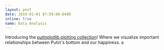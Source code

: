```yaml
---
layout: post
date: 2019-01-01 07:59:00-0400
inline: true
name: Data Analysis
---
```


Introducing the [putinplotlib plotting collection](https://github.com/tornikeo/putinplotlib)! Where we visualize important relationships between Putin's bottom and our happiness. 
a